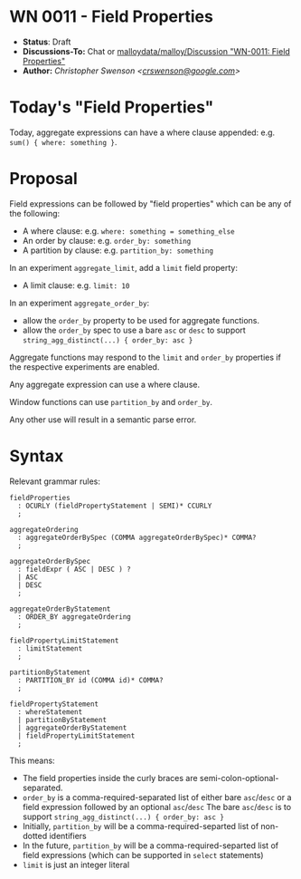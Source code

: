 # WN 0011 - Field Properties

- **Status**: Draft
- **Discussions-To:**  Chat or [malloydata/malloy/Discussion "WN-0011: Field Properties"](https://github.com/malloydata/malloy/discussions/1571])
- **Author:** _Christopher Swenson \<crswenson@google.com>_

# Today's "Field Properties"

Today, aggregate expressions can have a where clause appended: e.g. `sum() { where: something }`.

# Proposal 

Field expressions can be followed by "field properties" which can be any of the following:
- A where clause: e.g. `where: something = something_else`
- An order by clause: e.g. `order_by: something`
- A partition by clause: e.g. `partition_by: something`

In an experiment `aggregate_limit`, add a `limit` field property:
- A limit clause: e.g. `limit: 10`

In an experiment `aggregate_order_by`:
- allow the `order_by` property to be used for aggregate functions.
- allow the `order_by` spec to use a bare `asc` or `desc` to support `string_agg_distinct(...) { order_by: asc }`

Aggregate functions may respond to the `limit` and `order_by` properties if the respective experiments are enabled.

Any aggregate expression can use a where clause.

Window functions can use `partition_by` and `order_by`. 

Any other use will result in a semantic parse error.

# Syntax

Relevant grammar rules:

```g4
fieldProperties
  : OCURLY (fieldPropertyStatement | SEMI)* CCURLY
  ;

aggregateOrdering
  : aggregateOrderBySpec (COMMA aggregateOrderBySpec)* COMMA?
  ;

aggregateOrderBySpec
  : fieldExpr ( ASC | DESC ) ?
  | ASC
  | DESC
  ;

aggregateOrderByStatement
  : ORDER_BY aggregateOrdering
  ;

fieldPropertyLimitStatement
  : limitStatement
  ;

partitionByStatement
  : PARTITION_BY id (COMMA id)* COMMA?
  ;

fieldPropertyStatement
  : whereStatement
  | partitionByStatement
  | aggregateOrderByStatement
  | fieldPropertyLimitStatement
  ;
```

This means:
- The field properties inside the curly braces are semi-colon-optional-separated.
- `order_by` is a comma-required-separated list of either bare `asc`/`desc` or a field expression followed by an optional `asc`/`desc`
  The bare `asc`/`desc` is to support `string_agg_distinct(...) { order_by: asc }`
- Initially, `partition_by` will be a comma-required-separted list of non-dotted identifiers
- In the future, `partition_by` will be a comma-required-separted list of field expressions (which can be supported in `select` statements)
- `limit` is just an integer literal

